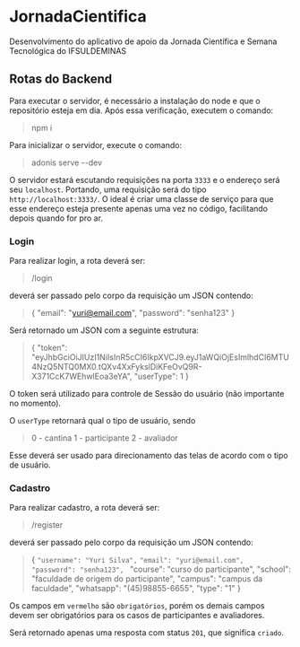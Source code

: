 # JornadaCientifica
Desenvolvimento do aplicativo de apoio da Jornada Científica e Semana Tecnológica do IFSULDEMINAS


## Rotas do Backend
Para executar o servidor, é necessário a instalação do node e que o repositório esteja em dia. Após essa verificação, executem o comando:
> npm i 


Para inicializar o servidor, execute o comando:
> adonis serve --dev 

O servidor estará escutando requisições na porta ```3333``` e o endereço será seu ```localhost```. Portando, uma requisição será do tipo ```http://localhost:3333/```. O ideal é criar uma classe de serviço para que esse endereço esteja presente apenas uma vez no código, facilitando depois quando for pro ar.

### Login
Para realizar login, a rota deverá ser:
>/login

deverá ser passado pelo corpo da requisição um JSON contendo:
> {
	"email": "yuri@email.com",
	"password": "senha123"
}

Será retornado um JSON com a seguinte estrutura:

>{
  "token": "eyJhbGciOiJIUzI1NiIsInR5cCI6IkpXVCJ9.eyJ1aWQiOjEsImlhdCI6MTU4NzQ5NTQ0MX0.tQXv4XxFykslDiKFeOvQ9R-X371CcK7WEhwlEoa3eYA",
  "userType": 1
}

O token será utilizado para controle de Sessão do usuário (não importante no momento).

O ```userType``` retornará qual o tipo de usuário, sendo
>0 - cantina
>1 - participante
>2 - avaliador

Esse deverá ser usado para direcionamento das telas de acordo com o tipo de usuário.


### Cadastro

Para realizar cadastro, a rota deverá ser:
>/register

deverá ser passado pelo corpo da requisição um JSON contendo:
> {
    ```"username": "Yuri Silva",```
	 ```"email": "yuri@email.com", ```
	 ```"password": "senha123", ```
	 "course": "curso do participante",
	 "school": "faculdade de origem do participante",
	 "campus": "campus da faculdade",
	 "whatsapp": "(45)98855-6655",
	 "type": "1"
}

Os campos em ```vermelho``` são ```obrigatórios```, porém os demais campos devem ser obrigatórios para os casos de participantes e avaliadores.

Será retornado apenas uma resposta com status ```201```, que significa ```criado```.
